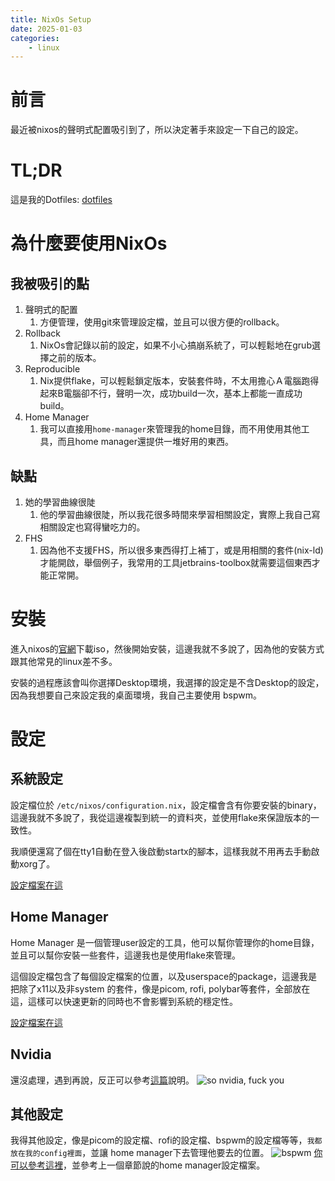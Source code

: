 ```yaml
---
title: NixOs Setup
date: 2025-01-03
categories:
    - linux
---
```


# 前言

最近被nixos的聲明式配置吸引到了，所以決定著手來設定一下自己的設定。

# TL;DR

這是我的Dotfiles: [dotfiles](https://github.com/bloodnighttw/dotfile)

# 為什麼要使用NixOs

## 我被吸引的點
1. 聲明式的配置
    1. 方便管理，使用git來管理設定檔，並且可以很方便的rollback。
2. Rollback
    1. NixOs會記錄以前的設定，如果不小心搞崩系統了，可以輕鬆地在grub選擇之前的版本。
3. Reproducible
    1. Nix提供flake，可以輕鬆鎖定版本，安裝套件時，不太用擔心Ａ電腦跑得起來B電腦卻不行，聲明一次，成功build一次，基本上都能一直成功build。
4. Home Manager
    1. 我可以直接用`home-manager`來管理我的home目錄，而不用使用其他工具，而且home manager還提供一堆好用的東西。

## 缺點
1. 她的學習曲線很陡
    1. 他的學習曲線很陡，所以我花很多時間來學習相關設定，實際上我自己寫相關設定也寫得蠻吃力的。
2. FHS
    1. 因為他不支援FHS，所以很多東西得打上補丁，或是用相關的套件(nix-ld)才能開啟，舉個例子，我常用的工具jetbrains-toolbox就需要這個東西才能正常開。

# 安裝
進入nixos的[官網](https://nixos.org/)下載iso，然後開始安裝，這邊我就不多說了，因為他的安裝方式跟其他常見的linux差不多。

安裝的過程應該會叫你選擇Desktop環境，我選擇的設定是不含Desktop的設定，因為我想要自己來設定我的桌面環境，我自己主要使用 bspwm。

# 設定

## 系統設定
設定檔位於 `/etc/nixos/configuration.nix`，設定檔會含有你要安裝的binary，這邊我就不多說了，我從這邊複製到統一的資料夾，並使用flake來保證版本的一致性。

我順便還寫了個在tty1自動在登入後啟動startx的腳本，這樣我就不用再去手動啟動xorg了。

[設定檔案在這](https://github.com/bloodnighttw/dotfile/blob/main/nixos/configuration.nix)

## Home Manager
Home Manager 是一個管理user設定的工具，他可以幫你管理你的home目錄，並且可以幫你安裝一些套件，這邊我也是使用flake來管理。

這個設定檔包含了每個設定檔案的位置，以及userspace的package，這邊我是把除了x11以及非system 的套件，像是picom, rofi, polybar等套件，全部放在這，這樣可以快速更新的同時也不會影響到系統的穩定性。

[設定檔案在這](https://github.com/bloodnighttw/dotfile/blob/main/home-manager/home.nix)

## Nvidia
還沒處理，遇到再說，反正可以參考[這篇](https://nixos.wiki/wiki/Nvidia)說明。
![so nvidia, fuck you](https://i.imgur.com/NqhBNru.jpeg)


## 其他設定

我得其他設定，像是picom的設定檔、rofi的設定檔、bspwm的設定檔等等，`我都放在我的config裡面`，並讓 home manager下去管理他要去的位置。
![bspwm](https://i.imgur.com/5k5zpxH.jpeg)
[你可以參考這裡](https://github.com/bloodnighttw/dotfile/tree/main/config)，並參考上一個章節說的home manager設定檔案。